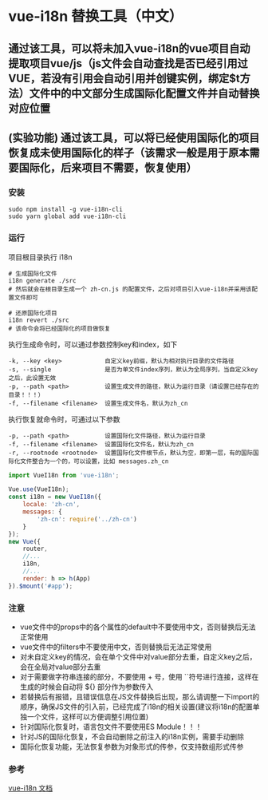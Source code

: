 # vue-i18n 替换工具（中文）
##  通过该工具，可以将未加入vue-i18n的vue项目自动提取项目vue/js（js文件会自动查找是否已经引用过VUE，若没有引用会自动引用并创键实例，绑定$t方法）文件中的中文部分生成国际化配置文件并自动替换对应位置
##  (实验功能) 通过该工具，可以将已经使用国际化的项目恢复成未使用国际化的样子（该需求一般是用于原本需要国际化，后来项目不需要，恢复使用）
### 安装
```
sudo npm install -g vue-i18n-cli
sudo yarn global add vue-i18n-cli
```
### 运行

项目根目录执行 i18n
```
# 生成国际化文件
i18n generate ./src
# 然后就会在根目录生成一个 zh-cn.js 的配置文件，之后对项目引入vue-i18n并采用该配置文件即可

# 还原国际化项目
i18n revert ./src
# 该命令会将已经国际化的项目做恢复
```

执行生成命令时，可以通过参数控制key和index，如下
```
-k, --key <key>            自定义key前缀，默认为相对执行目录的文件路径
-s, --single               是否为单文件index序列，默认为全局序列，当自定义key之后，此设置无效
-p, --path <path>          设置生成文件的路径，默认为运行目录（请设置已经存在的目录！！！）
-f, --filename <filename>  设置生成文件名，默认为zh_cn
```

执行恢复就命令时，可通过以下参数
```
-p, --path <path>          设置国际化文件路径，默认为运行目录
-f, --filename <filename>  设置国际化文件名，默认为zh_cn
-r, --rootnode <rootnode>  设置国际化文件根节点，默认为空，即第一层，有的国际国际化文件整合为一个的，可以设置，比如 messages.zh_cn
```

```javascript
import VueI18n from 'vue-i18n';

Vue.use(VueI18n);
const i18n = new VueI18n({
	locale: 'zh-cn',
	messages: {
		'zh-cn': require('../zh-cn')
	}
});
new Vue({
	router,
	//...
	i18n,
	//...
	render: h => h(App)
}).$mount('#app');
```
### 注意

-   vue文件中的props中的各个属性的default中不要使用中文，否则替换后无法正常使用
-   vue文件中的filters中不要使用中文，否则替换后无法正常使用
-   对未自定义key的情况，会在单个文件中对value部分去重，自定义key之后，会在全局对value部分去重
-   对于需要做字符串连接的部分，不要使用 + 号，使用 \`\`符号进行连接，这样在生成的时候会自动将 ${} 部分作为参数传入
-   若替换后有报错，且错误信息在JS文件替换后出现，那么请调整一下import的顺序，确保JS文件的引入前，已经完成了i18n的相关设置(建议将i18n的配置单独一个文件，这样可以方便调整引用位置)
-   针对国际化恢复时，语言包文件不要使用ES Module！！！
-   针对JS的国际化恢复，不会自动删除之前注入的i18n实例，需要手动删除
-   国际化恢复功能，无法恢复参数为对象形式的传参，仅支持数组形式传参

### 参考
[vue-i18n 文档](https://kazupon.github.io/vue-i18n/)
